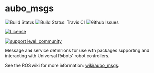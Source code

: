 # aubo_msgs

[![Build Status](http://build.ros.org/job/Mdev__aubo_msgs__ubuntu_bionic_amd64/badge/icon)](http://build.ros.org/job/Mdev__aubo_msgs__ubuntu_bionic_amd64)
[![Build Status: Travis CI](https://travis-ci.com/ros-industrial/aubo_msgs.svg?branch=melodic-devel)](https://travis-ci.com/ros-industrial/aubo_msgs)
[![Github Issues](https://img.shields.io/github/issues/ros-industrial/aubo_msgs.svg)](http://github.com/ros-industrial/aubo_msgs/issues)

[![License](https://img.shields.io/badge/License-BSD%203--Clause-blue.svg)](https://opensource.org/licenses/BSD-3-Clause)

[![support level: community](https://img.shields.io/badge/support%20level-community-lightgray.svg)](http://rosindustrial.org/news/2016/10/7/better-supporting-a-growing-ros-industrial-software-platform)

Message and service definitions for use with packages supporting and interacting with Universal Robots' robot controllers.

See the ROS wiki for more information: [wiki/aubo_msgs](http://wiki.ros.org/aubo_msgs).
